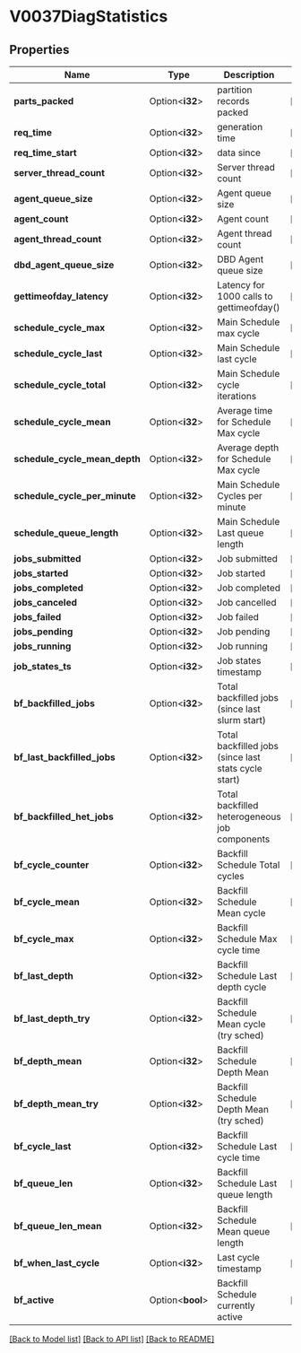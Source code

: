 # V0037DiagStatistics

## Properties

Name | Type | Description | Notes
------------ | ------------- | ------------- | -------------
**parts_packed** | Option<**i32**> | partition records packed | [optional]
**req_time** | Option<**i32**> | generation time | [optional]
**req_time_start** | Option<**i32**> | data since | [optional]
**server_thread_count** | Option<**i32**> | Server thread count | [optional]
**agent_queue_size** | Option<**i32**> | Agent queue size | [optional]
**agent_count** | Option<**i32**> | Agent count | [optional]
**agent_thread_count** | Option<**i32**> | Agent thread count | [optional]
**dbd_agent_queue_size** | Option<**i32**> | DBD Agent queue size | [optional]
**gettimeofday_latency** | Option<**i32**> | Latency for 1000 calls to gettimeofday() | [optional]
**schedule_cycle_max** | Option<**i32**> | Main Schedule max cycle | [optional]
**schedule_cycle_last** | Option<**i32**> | Main Schedule last cycle | [optional]
**schedule_cycle_total** | Option<**i32**> | Main Schedule cycle iterations | [optional]
**schedule_cycle_mean** | Option<**i32**> | Average time for Schedule Max cycle | [optional]
**schedule_cycle_mean_depth** | Option<**i32**> | Average depth for Schedule Max cycle | [optional]
**schedule_cycle_per_minute** | Option<**i32**> | Main Schedule Cycles per minute | [optional]
**schedule_queue_length** | Option<**i32**> | Main Schedule Last queue length | [optional]
**jobs_submitted** | Option<**i32**> | Job submitted | [optional]
**jobs_started** | Option<**i32**> | Job started | [optional]
**jobs_completed** | Option<**i32**> | Job completed | [optional]
**jobs_canceled** | Option<**i32**> | Job cancelled | [optional]
**jobs_failed** | Option<**i32**> | Job failed | [optional]
**jobs_pending** | Option<**i32**> | Job pending | [optional]
**jobs_running** | Option<**i32**> | Job running | [optional]
**job_states_ts** | Option<**i32**> | Job states timestamp | [optional]
**bf_backfilled_jobs** | Option<**i32**> | Total backfilled jobs (since last slurm start) | [optional]
**bf_last_backfilled_jobs** | Option<**i32**> | Total backfilled jobs (since last stats cycle start) | [optional]
**bf_backfilled_het_jobs** | Option<**i32**> | Total backfilled heterogeneous job components | [optional]
**bf_cycle_counter** | Option<**i32**> | Backfill Schedule Total cycles | [optional]
**bf_cycle_mean** | Option<**i32**> | Backfill Schedule Mean cycle | [optional]
**bf_cycle_max** | Option<**i32**> | Backfill Schedule Max cycle time | [optional]
**bf_last_depth** | Option<**i32**> | Backfill Schedule Last depth cycle | [optional]
**bf_last_depth_try** | Option<**i32**> | Backfill Schedule Mean cycle (try sched) | [optional]
**bf_depth_mean** | Option<**i32**> | Backfill Schedule Depth Mean | [optional]
**bf_depth_mean_try** | Option<**i32**> | Backfill Schedule Depth Mean (try sched) | [optional]
**bf_cycle_last** | Option<**i32**> | Backfill Schedule Last cycle time | [optional]
**bf_queue_len** | Option<**i32**> | Backfill Schedule Last queue length | [optional]
**bf_queue_len_mean** | Option<**i32**> | Backfill Schedule Mean queue length | [optional]
**bf_when_last_cycle** | Option<**i32**> | Last cycle timestamp | [optional]
**bf_active** | Option<**bool**> | Backfill Schedule currently active | [optional]

[[Back to Model list]](../README.md#documentation-for-models) [[Back to API list]](../README.md#documentation-for-api-endpoints) [[Back to README]](../README.md)


